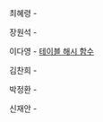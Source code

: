 최혜령 - 

장원석 - 

이다영 - [테이블 해시 함수](https://school.programmers.co.kr/learn/courses/30/lessons/147354)

김찬희 - 

박정환 - 

신재안 - 
